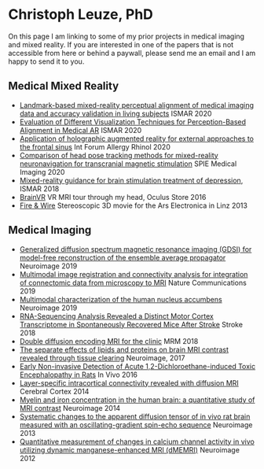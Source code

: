 # Christoph Leuze, PhD
On this page I am linking to some of my prior projects in medical imaging and mixed reality. If you are interested in one of the papers that is not accessible from here or behind a paywall, please send me an email and I am happy to send it to you.


## Medical Mixed Reality
- [Landmark-based mixed-reality perceptual alignment of medical imaging data and accuracy validation in living subjects](https://ieeexplore.ieee.org/document/9284724) ISMAR 2020
- [Evaluation of Different Visualization Techniques for Perception-Based Alignment in Medical AR](https://ieeexplore.ieee.org/document/9288470) ISMAR 2020
- [Application of holographic augmented reality for external approaches to the frontal sinus](https://pubmed.ncbi.nlm.nih.gov/32362076/) Int Forum Allergy Rhinol 2020
- [Comparison of head pose tracking methods for mixed-reality neuronavigation for transcranial magnetic stimulation](https://www.spiedigitallibrary.org/conference-proceedings-of-spie/11315/113150L/Comparison-of-head-pose-tracking-methods-for-mixed-reality-neuronavigation/10.1117/12.2547917.short?SSO=1) SPIE Medical Imaging 2020
- [Mixed-reality guidance for brain stimulation treatment of depression](https://ieeexplore.ieee.org/document/8699167), ISMAR 2018
- [BrainVR](https://www.oculus.com/experiences/gear-vr/1054562921301922/) VR MRI tour through my head, Oculus Store 2016
- [Fire & Wire](https://vimeo.com/79340161) Stereoscopic 3D movie for the Ars Electronica in Linz 2013


## Medical Imaging

- [Generalized diffusion spectrum magnetic resonance imaging (GDSI) for model-free reconstruction of the ensemble average propagator](https://pubmed.ncbi.nlm.nih.gov/30684636/) Neuroimage 2019
- [Multimodal image registration and connectivity analysis for integration of connectomic data from microscopy to MRI](https://pubmed.ncbi.nlm.nih.gov/31796741/) Nature Communications 2019
- [Multimodal characterization of the human nucleus accumbens](https://pubmed.ncbi.nlm.nih.gov/31077843/) Neuroimage 2019
- [RNA-Sequencing Analysis Revealed a Distinct Motor Cortex Transcriptome in Spontaneously Recovered Mice After Stroke](https://pubmed.ncbi.nlm.nih.gov/30354987/) Stroke 2018
- [Double diffusion encoding MRI for the clinic](https://pubmed.ncbi.nlm.nih.gov/29266375/) MRM 2018
- [The separate effects of lipids and proteins on brain MRI contrast revealed through tissue clearing](https://pubmed.ncbi.nlm.nih.gov/28411157/) Neuroimage, 2017
- [Early Non-invasive Detection of Acute 1,2-Dichloroethane-induced Toxic Encephalopathy in Rats](https://pubmed.ncbi.nlm.nih.gov/27815462/) In Vivo 2016
- [Layer-specific intracortical connectivity revealed with diffusion MRI](https://pubmed.ncbi.nlm.nih.gov/23099298/) Cerebral Cortex 2014
- [Myelin and iron concentration in the human brain: a quantitative study of MRI contrast](https://pubmed.ncbi.nlm.nih.gov/24607447/) Neuroimage 2014
- [Systematic changes to the apparent diffusion tensor of in vivo rat brain measured with an oscillating-gradient spin-echo sequence](https://pubmed.ncbi.nlm.nih.gov/23274188/) Neuroimage 2013
- [Quantitative measurement of changes in calcium channel activity in vivo utilizing dynamic manganese-enhanced MRI (dMEMRI)](https://pubmed.ncbi.nlm.nih.gov/22227885/) Neuroimage 2012

